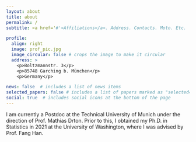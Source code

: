 ```yaml
---
layout: about
title: about
permalink: /
subtitle: <a href='#'>Affiliations</a>. Address. Contacts. Moto. Etc.

profile:
  align: right
  image: prof_pic.jpg
  image_circular: false # crops the image to make it circular
  address: >
    <p>Boltzmannstr. 3</p>
    <p>85748 Garching b. München</p>
    <p>Germany</p>

news: false  # includes a list of news items
selected_papers: false # includes a list of papers marked as "selected={true}"
social: true  # includes social icons at the bottom of the page
---
```


I am currently a Postdoc at the Technical University of Munich under the direction of Prof. Mathias Drton. Prior to this, I obtained my Ph.D. in Statistics in 2021 at the University of Washington, where I was advised by Prof. Fang Han.